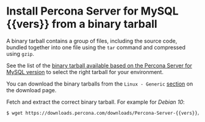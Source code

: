 # Install Percona Server for MySQL {{vers}} from a binary tarball

A binary tarball contains a group of files, including the source code, bundled together into one file using the `tar` command and compressed using `gzip`. 

See the list of the [binary tarball available based on the Percona Server for MySQL version](binary-tarball-names.md) to select the right tarball for your environment.
    
You can download the binary tarballs from the `Linux - Generic` [section] on the download page.

Fetch and extract the correct binary tarball. For example for *Debian 10*:

```{.bash data-prompt="$"}
$ wget https://downloads.percona.com/downloads/Percona-Server-{{vers}}/Percona-Server-{{release}}/binary/tarball/Percona-Server-{{release}}-Linux.x86_64.glibc2.12.tar.gz
```

[section]: https://www.percona.com/downloads/Percona-Server-{{vers}}/LATEST/binary/tarball/
